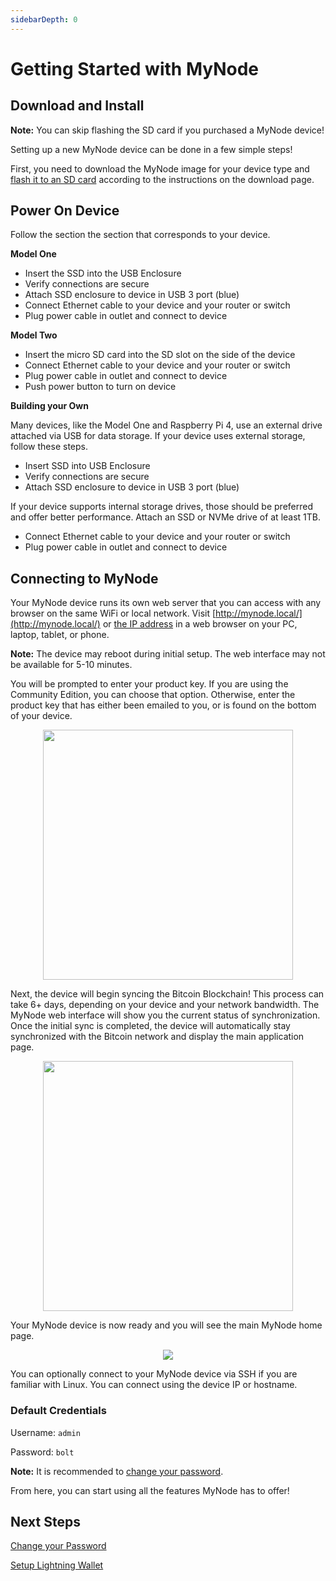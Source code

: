 ```yaml
---
sidebarDepth: 0
---
```


# Getting Started with MyNode

## Download and Install

**Note:** You can skip flashing the SD card if you purchased a MyNode device!

Setting up a new MyNode device can be done in a few simple steps!

First, you need to download the MyNode image for your device type and [flash it to an SD card](/advanced/flash-sd-card) according to the instructions on the download page.

## Power On Device

Follow the section the section that corresponds to your device.

**Model One**

- Insert the SSD into the USB Enclosure
- Verify connections are secure
- Attach SSD enclosure to device in USB 3 port (blue)
- Connect Ethernet cable to your device and your router or switch
- Plug power cable in outlet and connect to device

**Model Two**

- Insert the micro SD card into the SD slot on the side of the device
- Connect Ethernet cable to your device and your router or switch
- Plug power cable in outlet and connect to device
- Push power button to turn on device

**Building your Own**

Many devices, like the Model One and Raspberry Pi 4, use an external drive attached via USB for data storage. If your device uses external storage, follow these steps.

- Insert SSD into USB Enclosure
- Verify connections are secure
- Attach SSD enclosure to device in USB 3 port (blue)

If your device supports internal storage drives, those should be preferred and offer better performance. Attach an SSD or NVMe drive of at least 1TB.

- Connect Ethernet cable to your device and your router or switch
- Plug power cable in outlet and connect to device

## Connecting to MyNode

Your MyNode device runs its own web server that you can access with any browser on the same WiFi or local network. Visit [http://mynode.local/](http://mynode.local/) or [the IP address](/advanced/find-device-ip) in a web browser on your PC, laptop, tablet, or phone.

**Note:** The device may reboot during initial setup. The web interface may not be available for 5-10 minutes.

You will be prompted to enter your product key. If you are using the Community Edition, you can choose that option. Otherwise, enter the product key that has either been emailed to you, or is found on the bottom of your device.

<center>
  <figure>
    <img src="/images/getting-started/gs1.png" width="400">
  </figure>
</center>

Next, the device will begin syncing the Bitcoin Blockchain! This process can take 6+ days, depending on your device and your network bandwidth. The MyNode web interface will show you the current status of synchronization. Once the initial sync is completed, the device will automatically stay synchronized with the Bitcoin network and display the main application page.

<center>
  <figure>
    <img src="/images/getting-started/gs2.png" width="400">
  </figure>
</center>

Your MyNode device is now ready and you will see the main MyNode home page.

<center>
  <figure>
    <img src="/images/getting-started/gs3.png">
  </figure>
</center>

You can optionally connect to your MyNode device via SSH if you are familiar with Linux. You can connect using the device IP or hostname.

### Default Credentials

Username: `admin`

Password: `bolt`

**Note:** It is recommended to [change your password](/device/changing-password).

From here, you can start using all the features MyNode has to offer!


## Next Steps

[Change your Password](/device/changing-password)

[Setup Lightning Wallet](/lightning/create)
